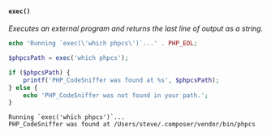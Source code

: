 #### `exec()`

*Executes an external program and returns the last line of output as a string.*

```php
echo 'Running `exec(\'which phpcs\')`...' . PHP_EOL;

$phpcsPath = exec('which phpcs');

if ($phpcsPath) {
	printf('PHP_CodeSniffer was found at %s', $phpcsPath);
} else {
	echo 'PHP_CodeSniffer was not found in your path.';
}
```
<!-- .element: class="fragment" -->

```
Running `exec('which phpcs')`...
PHP_CodeSniffer was found at /Users/steve/.composer/vendor/bin/phpcs
```
<!-- .element: class="fragment" -->